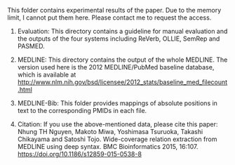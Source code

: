 This folder contains experimental results of the paper. Due to the memory limit, I cannot put them here. Please contact me to request the access.

1. Evaluation:
This directory contains a guideline for manual evaluation and the outputs of the four systems including ReVerb, OLLIE, SemRep and PASMED.

2. MEDLINE:
This directory contains the output of the whole MEDLINE. The version used here is the 2012 MEDLINE/PubMed baseline database, which is available at http://www.nlm.nih.gov/bsd/licensee/2012_stats/baseline_med_filecount.html

3. MEDLINE-Bib:
This folder provides mappings of absolute positions in text to the corresponding PMIDs in each file.

4. Citation:
If you use the above-mentioned data, please cite this paper:
Nhung TH Nguyen, Makoto Miwa, Yoshimasa Tsuruoka, Takashi Chikayama and Satoshi Tojo. Wide-coverage relation extraction from MEDLINE using deep syntax. BMC Bioinformatics 2015, 16:107.
https://doi.org/10.1186/s12859-015-0538-8
